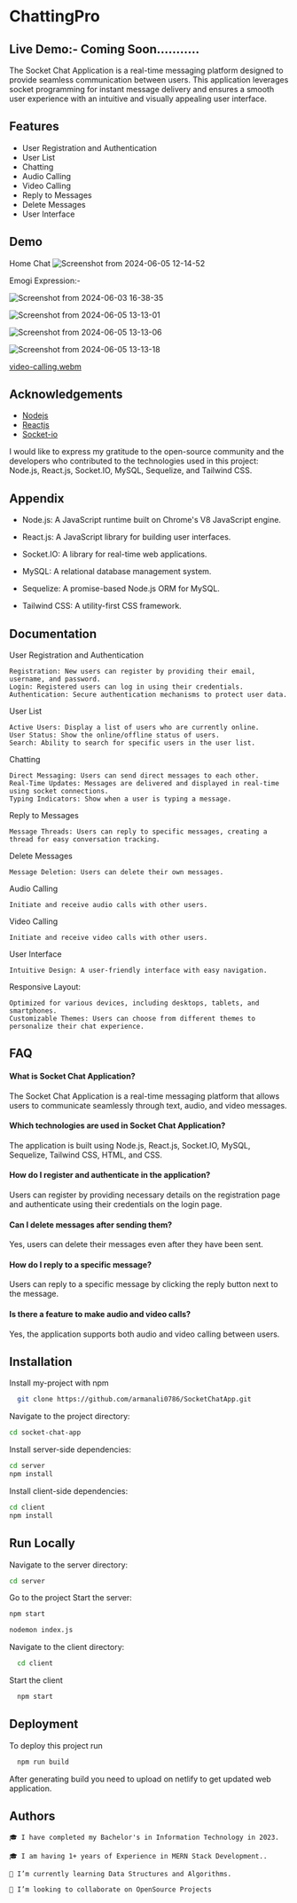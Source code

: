 
# ChattingPro

## Live Demo:- Coming Soon...........

The Socket Chat Application is a real-time messaging platform designed to provide seamless communication between users. This application leverages socket programming for instant message delivery and ensures a smooth user experience with an intuitive and visually appealing user interface.

## Features

- User Registration and Authentication
- User List
- Chatting
- Audio Calling
- Video Calling
- Reply to Messages
- Delete Messages
- User Interface


## Demo

Home Chat
![Screenshot from 2024-06-05 12-14-52](https://github.com/armanali0786/SocketChatApp/assets/76746226/11de9847-91e6-4661-a57b-b3ebe4328017)

Emogi Expression:- 

![Screenshot from 2024-06-03 16-38-35](https://github.com/armanali0786/SocketChatApp/assets/76746226/5de47296-a158-4e35-bd4b-21734ff0aaeb)

![Screenshot from 2024-06-05 13-13-01](https://github.com/armanali0786/SocketChatApp/assets/76746226/be07f31a-cb95-4cb5-8cee-7b6806d52ac4)


![Screenshot from 2024-06-05 13-13-06](https://github.com/armanali0786/SocketChatApp/assets/76746226/1dda37d2-6d37-430a-884f-4b6dbdd9770d)

![Screenshot from 2024-06-05 13-13-18](https://github.com/armanali0786/SocketChatApp/assets/76746226/3594d283-d058-4b0a-a0c7-ab9ff03c0b2e)


[video-calling.webm](https://github.com/armanali0786/SocketChatApp/assets/76746226/59edf6a6-24ab-4284-b87e-bd5269b13814)


## Acknowledgements

 - [Nodejs](https://nodejs.org/docs/latest/api/)
 - [Reactjs](https://react.dev/reference/react)
 - [Socket-io](https://socket.io/docs/v4/tutorial/introduction)

I would like to express my gratitude to the open-source community and the developers who contributed to the technologies used in this project: Node.js, React.js, Socket.IO, MySQL, Sequelize, and Tailwind CSS. 

## Appendix


- Node.js: A JavaScript runtime built on Chrome's V8 JavaScript engine.

- React.js: A JavaScript library for building user interfaces.

- Socket.IO: A library for real-time web applications.

- MySQL: A relational database management system.

- Sequelize: A promise-based Node.js ORM for MySQL.

- Tailwind CSS: A utility-first CSS framework.



## Documentation

User Registration and Authentication
    
    Registration: New users can register by providing their email, username, and password.
    Login: Registered users can log in using their credentials.
    Authentication: Secure authentication mechanisms to protect user data.

User List
   
    Active Users: Display a list of users who are currently online.
    User Status: Show the online/offline status of users.
    Search: Ability to search for specific users in the user list.

Chatting
   
    Direct Messaging: Users can send direct messages to each other.
    Real-Time Updates: Messages are delivered and displayed in real-time using socket connections.
    Typing Indicators: Show when a user is typing a message.

Reply to Messages
   
    Message Threads: Users can reply to specific messages, creating a thread for easy conversation tracking.

Delete Messages
    
    Message Deletion: Users can delete their own messages.


Audio Calling

    Initiate and receive audio calls with other users.

Video Calling

    Initiate and receive video calls with other users.

User Interface
    
    Intuitive Design: A user-friendly interface with easy navigation.

Responsive Layout: 

    Optimized for various devices, including desktops, tablets, and smartphones.
    Customizable Themes: Users can choose from different themes to personalize their chat experience.

## FAQ

#### What is Socket Chat Application?
The Socket Chat Application is a real-time messaging platform that allows users to communicate seamlessly through text, audio, and video messages.

####  Which technologies are used in Socket Chat Application?

The application is built using Node.js, React.js, Socket.IO, MySQL, Sequelize, Tailwind CSS, HTML, and CSS.


####  How do I register and authenticate in the application?

Users can register by providing necessary details on the registration page and authenticate using their credentials on the login page.

#### Can I delete messages after sending them?

Yes, users can delete their messages even after they have been sent.

#### How do I reply to a specific message?

Users can reply to a specific message by clicking the reply button next to the message.

#### Is there a feature to make audio and video calls?

Yes, the application supports both audio and video calling between users.

## Installation

Install my-project with npm

```bash
  git clone https://github.com/armanali0786/SocketChatApp.git

```
Navigate to the project directory:

```bash
cd socket-chat-app
```

Install server-side dependencies:

```bash
cd server
npm install

```

Install client-side dependencies:

```bash
cd client
npm install

```

## Run Locally

Navigate to the server directory:

```bash
cd server
```

Go to the project Start the server:

```bash
npm start

nodemon index.js
```

Navigate to the client directory:

```bash
  cd client

```

Start the client

```bash
  npm start
```


## Deployment

To deploy this project run

```bash
  npm run build
```

After generating build you need to upload on netlify to get updated web application.
## Authors



    🎓 I have completed my Bachelor's in Information Technology in 2023.

    🎓 I am having 1+ years of Experience in MERN Stack Development..

    🌱 I’m currently learning Data Structures and Algorithms.

    👯 I’m looking to collaborate on OpenSource Projects


